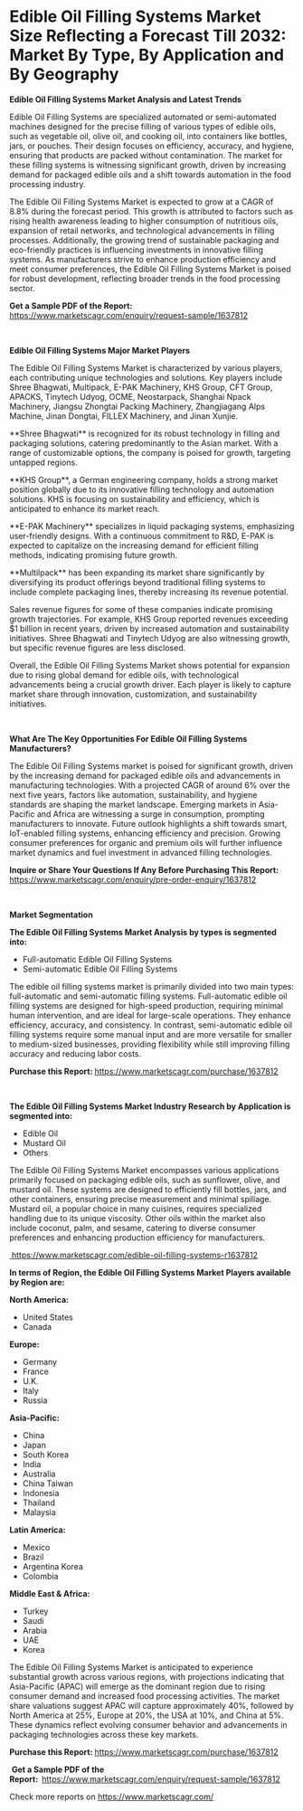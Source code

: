 <p><h1>Edible Oil Filling Systems Market Size Reflecting a Forecast Till 2032: Market By Type, By Application and By Geography</h1></p><p><strong>Edible Oil Filling Systems Market Analysis and Latest Trends</strong></p>
<p><p>Edible Oil Filling Systems are specialized automated or semi-automated machines designed for the precise filling of various types of edible oils, such as vegetable oil, olive oil, and cooking oil, into containers like bottles, jars, or pouches. Their design focuses on efficiency, accuracy, and hygiene, ensuring that products are packed without contamination. The market for these filling systems is witnessing significant growth, driven by increasing demand for packaged edible oils and a shift towards automation in the food processing industry. </p><p>The Edible Oil Filling Systems Market is expected to grow at a CAGR of 8.8% during the forecast period. This growth is attributed to factors such as rising health awareness leading to higher consumption of nutritious oils, expansion of retail networks, and technological advancements in filling processes. Additionally, the growing trend of sustainable packaging and eco-friendly practices is influencing investments in innovative filling systems. As manufacturers strive to enhance production efficiency and meet consumer preferences, the Edible Oil Filling Systems Market is poised for robust development, reflecting broader trends in the food processing sector.</p></p>
<p><strong>Get a Sample PDF of the Report:&nbsp;</strong> <a href="https://www.marketscagr.com/enquiry/request-sample/1637812?utm_campaign=2482&utm_medium=2&utm_source=Github&utm_content=ia&utm_term=08032025&utm_id=edible-oil-filling-systems">https://www.marketscagr.com/enquiry/request-sample/1637812</a></p>
<p>&nbsp;</p>
<p><strong>Edible Oil Filling Systems Major Market Players</strong></p>
<p><p>The Edible Oil Filling Systems Market is characterized by various players, each contributing unique technologies and solutions. Key players include Shree Bhagwati, Multipack, E-PAK Machinery, KHS Group, CFT Group, APACKS, Tinytech Udyog, OCME, Neostarpack, Shanghai Npack Machinery, Jiangsu Zhongtai Packing Machinery, Zhangjiagang Alps Machine, Jinan Dongtai, FILLEX Machinery, and Jinan Xunjie.</p><p>**Shree Bhagwati** is recognized for its robust technology in filling and packaging solutions, catering predominantly to the Asian market. With a range of customizable options, the company is poised for growth, targeting untapped regions.</p><p>**KHS Group**, a German engineering company, holds a strong market position globally due to its innovative filling technology and automation solutions. KHS is focusing on sustainability and efficiency, which is anticipated to enhance its market reach.</p><p>**E-PAK Machinery** specializes in liquid packaging systems, emphasizing user-friendly designs. With a continuous commitment to R&D, E-PAK is expected to capitalize on the increasing demand for efficient filling methods, indicating promising future growth.</p><p>**Multilpack** has been expanding its market share significantly by diversifying its product offerings beyond traditional filling systems to include complete packaging lines, thereby increasing its revenue potential.</p><p>Sales revenue figures for some of these companies indicate promising growth trajectories. For example, KHS Group reported revenues exceeding $1 billion in recent years, driven by increased automation and sustainability initiatives. Shree Bhagwati and Tinytech Udyog are also witnessing growth, but specific revenue figures are less disclosed.</p><p>Overall, the Edible Oil Filling Systems Market shows potential for expansion due to rising global demand for edible oils, with technological advancements being a crucial growth driver. Each player is likely to capture market share through innovation, customization, and sustainability initiatives.</p></p>
<p>&nbsp;</p>
<p><strong>What Are The Key Opportunities For Edible Oil Filling Systems Manufacturers?</strong></p>
<p><p>The Edible Oil Filling Systems market is poised for significant growth, driven by the increasing demand for packaged edible oils and advancements in manufacturing technologies. With a projected CAGR of around 6% over the next five years, factors like automation, sustainability, and hygiene standards are shaping the market landscape. Emerging markets in Asia-Pacific and Africa are witnessing a surge in consumption, prompting manufacturers to innovate. Future outlook highlights a shift towards smart, IoT-enabled filling systems, enhancing efficiency and precision. Growing consumer preferences for organic and premium oils will further influence market dynamics and fuel investment in advanced filling technologies.</p></p>
<p><strong>Inquire or Share Your Questions If Any Before Purchasing This Report:</strong> <a href="https://www.marketscagr.com/enquiry/pre-order-enquiry/1637812?utm_campaign=2482&utm_medium=2&utm_source=Github&utm_content=ia&utm_term=08032025&utm_id=edible-oil-filling-systems">https://www.marketscagr.com/enquiry/pre-order-enquiry/1637812</a></p>
<p>&nbsp;</p>
<p><strong>Market Segmentation</strong></p>
<p><strong>The Edible Oil Filling Systems Market Analysis by types is segmented into:</strong></p>
<p><ul><li>Full-automatic Edible Oil Filling Systems</li><li>Semi-automatic Edible Oil Filling Systems</li></ul></p>
<p><p>The edible oil filling systems market is primarily divided into two main types: full-automatic and semi-automatic filling systems. Full-automatic edible oil filling systems are designed for high-speed production, requiring minimal human intervention, and are ideal for large-scale operations. They enhance efficiency, accuracy, and consistency. In contrast, semi-automatic edible oil filling systems require some manual input and are more versatile for smaller to medium-sized businesses, providing flexibility while still improving filling accuracy and reducing labor costs.</p></p>
<p><strong>Purchase this Report:&nbsp;</strong><a href="https://www.marketscagr.com/purchase/1637812?utm_campaign=2482&utm_medium=2&utm_source=Github&utm_content=ia&utm_term=08032025&utm_id=edible-oil-filling-systems">https://www.marketscagr.com/purchase/1637812</a></p>
<p>&nbsp;</p>
<p><strong>The Edible Oil Filling Systems Market Industry Research by Application is segmented into:</strong></p>
<p><ul><li>Edible Oil</li><li>Mustard Oil</li><li>Others</li></ul></p>
<p><p>The Edible Oil Filling Systems Market encompasses various applications primarily focused on packaging edible oils, such as sunflower, olive, and mustard oil. These systems are designed to efficiently fill bottles, jars, and other containers, ensuring precise measurement and minimal spillage. Mustard oil, a popular choice in many cuisines, requires specialized handling due to its unique viscosity. Other oils within the market also include coconut, palm, and sesame, catering to diverse consumer preferences and enhancing production efficiency for manufacturers.</p></p>
<p><a href="https://www.marketscagr.com/edible-oil-filling-systems-r1637812?utm_campaign=2482&utm_medium=2&utm_source=Github&utm_content=ia&utm_term=08032025&utm_id=edible-oil-filling-systems">&nbsp;https://www.marketscagr.com/edible-oil-filling-systems-r1637812</a></p>
<p><strong>In terms of Region, the Edible Oil Filling Systems Market Players available by Region are:</strong></p>
<p>
    <p> <strong> North America: </strong>
        <ul>
            <li>United States</li>
            <li>Canada</li>
        </ul>
        </p> 
    <p> <strong> Europe: </strong>
        <ul>
            <li>Germany</li>
            <li>France</li>
            <li>U.K.</li>
            <li>Italy</li>
            <li>Russia</li>
        </ul>
        </p> 
    <p> <strong> Asia-Pacific: </strong>
        <ul>
            <li>China</li>
            <li>Japan</li>
            <li>South Korea</li>
            <li>India</li>
            <li>Australia</li>
            <li>China Taiwan</li>
            <li>Indonesia</li>
            <li>Thailand</li>
            <li>Malaysia</li>
        </ul>
        </p> 
    <p> <strong> Latin America: </strong>
        <ul>
            <li>Mexico</li>
            <li>Brazil</li>
            <li>Argentina Korea</li>
            <li>Colombia</li>
        </ul>
        </p> 
    <p> <strong> Middle East & Africa: </strong>
        <ul>
            <li>Turkey</li>
            <li>Saudi</li>
            <li>Arabia</li>
            <li>UAE</li>
            <li>Korea</li>
        </ul>
    </p>
    </p>
<p><p>The Edible Oil Filling Systems Market is anticipated to experience substantial growth across various regions, with projections indicating that Asia-Pacific (APAC) will emerge as the dominant region due to rising consumer demand and increased food processing activities. The market share valuations suggest APAC will capture approximately 40%, followed by North America at 25%, Europe at 20%, the USA at 10%, and China at 5%. These dynamics reflect evolving consumer behavior and advancements in packaging technologies across these key markets.</p></p>
<p><strong>Purchase this Report: </strong><a href="https://www.marketscagr.com/purchase/1637812?utm_campaign=2482&utm_medium=2&utm_source=Github&utm_content=ia&utm_term=08032025&utm_id=edible-oil-filling-systems">https://www.marketscagr.com/purchase/1637812</a></p>
<p>&nbsp;<strong>Get a Sample PDF of the Report:&nbsp;&nbsp;</strong><a href="https://www.marketscagr.com/enquiry/request-sample/1637812?utm_campaign=2482&utm_medium=2&utm_source=Github&utm_content=ia&utm_term=08032025&utm_id=edible-oil-filling-systems">https://www.marketscagr.com/enquiry/request-sample/1637812</a></p>
<p><strong></strong></p>
<p>Check more reports on <a href="https://www.marketscagr.com/?utm_campaign=2482&utm_medium=2&utm_source=Github&utm_content=ia&utm_term=08032025&utm_id=edible-oil-filling-systems">https://www.marketscagr.com/</a></p>